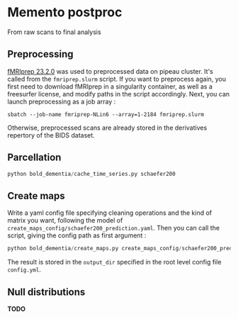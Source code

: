 # Memento postproc

From raw scans to final analysis

## Preprocessing
[fMRIprep 23.2.0](https://fmriprep.org/en/stable/)
was used to preprocessed data on pipeau cluster.
It's called from the `fmriprep.slurm` script.
If you want to preprocess again, 
you first need to download fMRIprep in a singularity
container, as well as a freesurfer license, and
modify paths in the script accordingly.
Next, you can launch preprocessing as a job array :

```sbatch --job-name fmriprep-NLin6 --array=1-2184 fmriprep.slurm```

Otherwise, preprocessed scans are already stored in
the derivatives repertory of the BIDS dataset.
## Parcellation
```python
python bold_dementia/cache_time_series.py schaefer200
```

## Create maps
Write a yaml config file specifying cleaning operations and the kind
of matrix you want, following the model 
of `create_maps_config/schaefer200_prediction.yaml`.
Then you can call the script, giving the config path as first argument :
```python
python bold_dementia/create_maps.py create_maps_config/schaefer200_prediction.yaml
```
The result is stored in the `output_dir`
specified in the root level config file `config.yml`.

## Null distributions
**TODO**